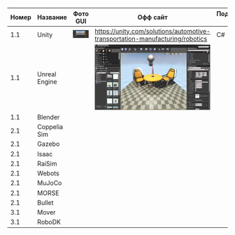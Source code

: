 |Номер|Название|Фото GUI|Офф сайт|Поддержка ЯП|Open source|Платный|
|-|-|-|-|-|-|-|
|1.1|Unity|![](/images/1_1_Unity.png)|https://unity.com/solutions/automotive-transportation-manufacturing/robotics|C#|no| ? |
|1.1|Unreal Engine||![](/images/1_2_Unreal_Engine.jpg)|
|1.1|Blender|
|2.1|Coppelia Sim|
|2.1|Gazebo|
|2.1|Isaac|
|2.1|RaiSim|
|2.1|Webots|
|2.1|MuJoCo|
|2.1|MORSE|
|2.1|Bullet|
|3.1|Mover|
|3.1|RoboDK|
